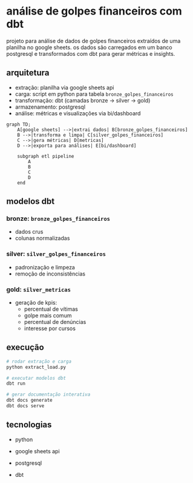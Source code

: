 # análise de golpes financeiros com dbt

projeto para análise de dados de golpes financeiros extraídos de uma planilha no google sheets. os dados são carregados em um banco postgresql e transformados com dbt para gerar métricas e insights.

## arquitetura

- extração: planilha via google sheets api
- carga: script em python para tabela `bronze_golpes_financeiros`
- transformação: dbt (camadas bronze → silver → gold)
- armazenamento: postgresql
- análise: métricas e visualizações via bi/dashboard

```mermaid
graph TD;
    A[google sheets] -->|extrai dados| B[bronze_golpes_financeiros]
    B -->|transforma e limpa| C[silver_golpes_financeiros]
    C -->|gera métricas| D[metricas]
    D -->|exporta para análises| E[bi/dashboard]

    subgraph etl pipeline
        A
        B
        C
        D
    end
```

## modelos dbt

### bronze: `bronze_golpes_financeiros`
- dados crus  
- colunas normalizadas  

### silver: `silver_golpes_financeiros`
- padronização e limpeza  
- remoção de inconsistências  

### gold: `silver_metricas`
- geração de kpis:  
  - percentual de vítimas  
  - golpe mais comum  
  - percentual de denúncias  
  - interesse por cursos  

## execução

```bash
# rodar extração e carga
python extract_load.py

# executar modelos dbt
dbt run

# gerar documentação interativa
dbt docs generate
dbt docs serve
```

## tecnologias

- python

- google sheets api

- postgresql

- dbt